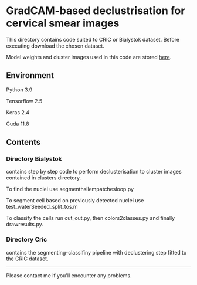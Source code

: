 # GradCAM-based declustrisation for cervical smear images

This directory contains code suited to CRIC or Bialystok dataset. Before executing download the chosen dataset.

Model weights and cluster images used in this code are stored [here](https://cloud.ibib.waw.pl/index.php/s/7aVb0DNS1l07mj5).

## Environment

Python     3.9

Tensorflow 2.5

Keras      2.4

Cuda   	  11.8




## Contents


### Directory Bialystok 
contains step by step code to perform declusterisation to cluster images contained in clusters directory.

To find the nuclei use segmenthsilempatchesloop.py

To segment cell based on previously detected nuclei use test_waterSeeded_split_tos.m

To classify the cells run cut_out.py, then colors2classes.py and finally drawresults.py.



### Directory Cric 
contains the segmenting-classifiny pipeline with declustering step fitted to the CRIC dataset.



_________________
Please contact me if you'll encounter any problems.

